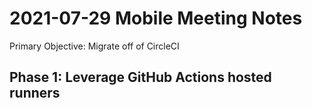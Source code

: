 # 2021-07-29 Mobile Meeting Notes

Primary Objective: Migrate off of CircleCI

## Phase 1: Leverage GitHub Actions hosted runners

<!--stackedit_data:
eyJoaXN0b3J5IjpbOTk3MTg1NTM3XX0=
-->